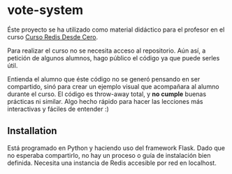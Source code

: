# vote-system

Éste proyecto se ha utilizado como material didáctico para el profesor en el curso [Curso Redis Desde Cero](https://www.udemy.com/course/curso-redis-desde-cero-facil-aprender). 

Para realizar el curso no se necesita acceso al repositorio. Aún así, a petición de algunos alumnos, hago público el código ya que puede serles útil.

Entienda el alumno que éste código no se generó pensando en ser compartido, sinó para crear un ejemplo visual que acompañara al alumno durante el curso. El
código es throw-away total, y **no cumple** buenas prácticas ni similar. Algo hecho rápido para hacer las lecciones más interactivas y fáciles de entender :)

## Installation

Está programado en Python y haciendo uso del framework Flask. Dado que no esperaba compartirlo, no hay un proceso o guía de instalación bien definida. Necesita una instancia de Redis accesible por red en localhost.